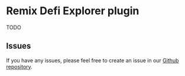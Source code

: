 # Remix Defi Explorer plugin

TODO

## Issues

If you have any issues, please feel free to create an issue in our [Github repository](https://github.com/Machinalabs/remix-etherscan-plugin/issues).
